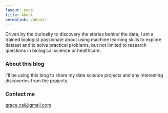 ```yaml
---
layout: page
title: About
permalink: /about/
---
```


Driven by the curiosity to discovery the stories behind the data, I am a trained biologist passionate about using machine learning skills to explore dataset and to solve practical problems, but not limited to research questions in biological science or healthcare. 

### About this blog

I'll be using this blog to share my data science projects and any interesting discoveries from the projects. 

### Contact me

[grace.cai@gmail.com](mailto:grace.cai@gmail.com)